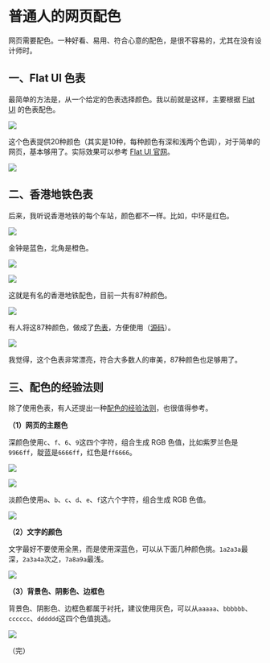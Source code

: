 # 普通人的网页配色

网页需要配色。一种好看、易用、符合心意的配色，是很不容易的，尤其在没有设计师时。

## 一、Flat UI 色表

最简单的方法是，从一个给定的色表选择颜色。我以前就是这样，主要根据 [Flat UI](https://flatuicolors.com/palette/defo) 的色表配色。

![](https://cdn.beekka.com/blogimg/asset/201903/bg2019031601.jpg)

这个色表提供20种颜色（其实是10种，每种颜色有深和浅两个色调），对于简单的网页，基本够用了。实际效果可以参考 [Flat UI 官网](http://designmodo.github.io/Flat-UI/)。

![](https://cdn.beekka.com/blogimg/asset/201903/bg2019031602.jpg)

## 二、香港地铁色表

后来，我听说香港地铁的每个车站，颜色都不一样。比如，中环是红色。

![](https://cdn.beekka.com/blogimg/asset/201903/bg2019031603.jpg)

金钟是蓝色，北角是橙色。

![](https://cdn.beekka.com/blogimg/asset/201903/bg2019031604.jpg)

![](https://cdn.beekka.com/blogimg/asset/201903/bg2019031605.jpg)

这就是有名的香港地铁配色，目前一共有87种颜色。

![](https://cdn.beekka.com/blogimg/asset/201903/bg2019031606.jpg)

有人将这87种颜色，做成了[色表](http://metrocolor.live/index.html)，方便使用（[源码](https://gist.github.com/ruanyf/e6c896df1c24d0236eb93d65144f2907)）。

![](https://cdn.beekka.com/blogimg/asset/201903/bg2019031607.jpg)

我觉得，这个色表非常漂亮，符合大多数人的审美，87种颜色也足够用了。

## 三、配色的经验法则

除了使用色表，有人还提出一种[配色的经验法则](https://sendwithses.gitbook.io/helpdocs/random-stuff/easy-to-remember-color-guide-for-non-designers)，也很值得参考。

**（1）网页的主题色**

深颜色使用`c`、`f`、`6`、`9`这四个字符，组合生成 RGB 色值，比如紫罗兰色是`9966ff`，靛蓝是`6666ff`，红色是`ff6666`。

![](https://cdn.beekka.com/blogimg/asset/201903/bg2019031608.jpg)

![](https://cdn.beekka.com/blogimg/asset/201903/bg2019031609.jpg)

淡颜色使用`a`、`b`、`c`、`d`、`e`、`f`这六个字符，组合生成 RGB 色值。

![](https://cdn.beekka.com/blogimg/asset/201903/bg2019031610.jpg)

**（2）文字的颜色**

文字最好不要使用全黑，而是使用深蓝色，可以从下面几种颜色挑。`1a2a3a`最深，`2a3a4a`次之，`7a8a9a`最浅。

![](https://cdn.beekka.com/blogimg/asset/201903/bg2019031611.jpg)

**（3）背景色、阴影色、边框色**

背景色、阴影色、边框色都属于衬托，建议使用灰色，可以从`aaaaa`、`bbbbbb`、`cccccc`、`dddddd`这四个色值挑选。

![](https://cdn.beekka.com/blogimg/asset/201903/bg2019031612.jpg)

（完）
